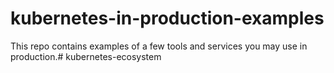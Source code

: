 # kubernetes-in-production-examples

This repo contains examples of a few tools and services you may use in production.# kubernetes-ecosystem
